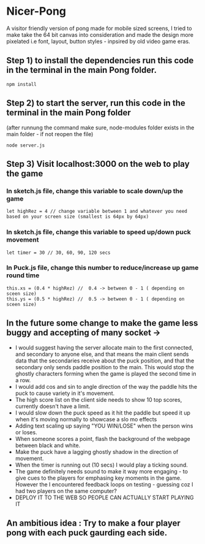 # Nicer-Pong
A visitor friendly version of pong made for mobile sized screens, I tried to make take the 64 bit canvas into consideration and made the design more pixelated i.e font, layout, button styles - inpsired by old video game eras.

## Step 1) to install the dependencies run this code in the terminal in the main Pong folder.
```
npm install
```
## Step 2) to start the server, run this code in the terminal in the main Pong folder 
(after runnung the command make sure, node-modules folder exists in the main folder - if not reopen the file)
```
node server.js
```
## Step 3) Visit localhost:3000 on the web to play the game


### In sketch.js file, change this variable to scale down/up the game 
```
let highRez = 4 // change variable between 1 and whatever you need based on your screen size (smallest is 64px by 64px)
```
### In sketch.js file, change this variable to speed up/down puck movement 
```
let timer = 30 // 30, 60, 90, 120 secs
```

### In Puck.js file, change this number to reduce/increase up game round time 
```
this.xs = (0.4 * highRez) //  0.4 -> between 0 - 1 ( depending on sceen size)
this.ys = (0.5 * highRez) //  0.5 -> between 0 - 1 ( depending on sceen size)
```

## In the future some change to make the game less buggy and accepting of many socket -> 

- I would suggest having the server allocate main to the first connected, and secondary to anyone else, and that means the main client sends data that the secondaries receive about the puck position, and that the secondary only sends paddle position to the main. This would stop the ghostly characters forming when the game is played the second time in a row.
- I would add cos and sin to angle direction of the way the paddle hits the puck to cause variety in it's movement.
- The high score list on the client side needs to show 10 top scores, currently doesn't have a limit.
- I would slow down the puck speed as it hit the paddle but speed it up when it's moving normally to showcase a slo mo effects 
- Adding text scaling up saying "YOU WIN/LOSE" when the person wins or loses.
- When someone scores a point, flash the background of the webpage between black and white.
- Make the puck have a lagging ghostly shadow in the direction of movement. 
- When the timer is running out (10 secs) I would play a ticking sound.
- The game definitely needs sound to make it way more engaging - to give cues to the players for emphasing key moments in the game. However the I encountered feedback loops on testing - guessing coz I had two players on the same computer?
- DEPLOY IT TO THE WEB SO PEOPLE CAN ACTUALLY START PLAYING IT

## An ambitious idea : Try to make a four player pong with each puck gaurding each side.
